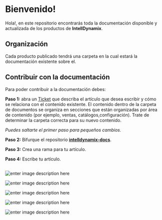 
# Bienvenido!

Hola!, en este repositorio encontrarás toda la documentación disponible y actualizada de los productos de **IntellDynamix**.


## Organización

Cada producto publicado tendrá una carpeta en la cual estará la documentación existente sobre el.

## Contribuir con la documentación 

Para poder contribuir a la documentación debes:

**Paso 1:** abra un [Ticket](https://github.com/ddivito/intelldynamix-docs/issues) que describa el artículo que desea escribir y cómo se relaciona con el contenido existente. El contenido dentro de la carpeta de documentos se organiza en secciones que están organizadas por área de contenido (por ejemplo, ventas, catálogos,configuración). Trate de determinar la carpeta correcta para su nuevo contenido.

*Puedes saltarte el primer paso para pequeños cambios.*

**Paso 2:** Bifurque el repositorio  **[intelldynamix-docs](https://github.com/ddivito/intelldynamix-docs)**.

**Paso 3:** Crea una rama para tu artículo.

**Paso 4:** Escribe tu artículo.




##
![enter image description here](https://intelldynamix.com/assets/images/logo/productos/Logo_iDyn_ERP.png)

![enter image description here](https://intelldynamix.com/assets/images/logo/productos/Logo_eBiz.png)

![enter image description here](https://intelldynamix.com/assets/images/logo/productos/Logo_KitchenView.png)

![enter image description here](https://intelldynamix.com/assets/images/logo/productos/Logo_CinemaPos.png)

![enter image description here](https://intelldynamix.com/assets/images/logo/productos/Logo_ToolBox.png)

